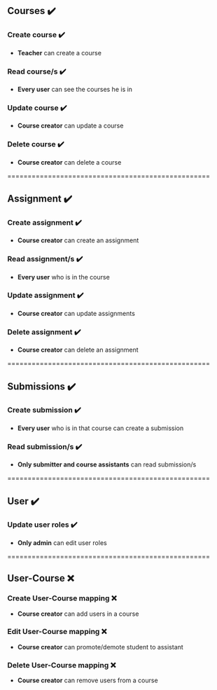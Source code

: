 ## Courses ✔️

### Create course ✔️

- **Teacher** can create a course

### Read course/s ✔️

- **Every user** can see the courses he is in

### Update course ✔️

- **Course creator** can update a course

### Delete course ✔️

- **Course creator** can delete a course

==================================================

## Assignment ✔️

### Create assignment ✔️

- **Course creator** can create an assignment

### Read assignment/s ✔️

- **Every user** who is in the course

### Update assignment ✔️

- **Course creator** can update assignments

### Delete assignment ✔️

- **Course creator** can delete an assignment

==================================================

## Submissions ✔️

### Create submission ✔️

- **Every user** who is in that course can create a submission

### Read submission/s ✔️

- **Only submitter and course assistants** can read submission/s

==================================================

## User ✔️

### Update user roles ✔️

- **Only admin** can edit user roles

==================================================

## User-Course ❌

### Create User-Course mapping ❌

- **Course creator** can add users in a course

### Edit User-Course mapping ❌

- **Course creator** can promote/demote student to assistant

### Delete User-Course mapping ❌

- **Course creator** can remove users from a course
